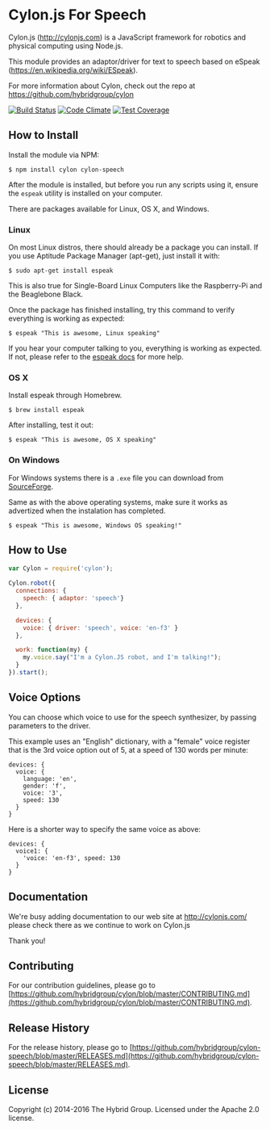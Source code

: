 # Cylon.js For Speech

Cylon.js (http://cylonjs.com) is a JavaScript framework for robotics and physical computing using Node.js.

This module provides an adaptor/driver for text to speech based on eSpeak (https://en.wikipedia.org/wiki/ESpeak).

For more information about Cylon, check out the repo at https://github.com/hybridgroup/cylon

[![Build Status](https://secure.travis-ci.org/hybridgroup/cylon-speech.png?branch=master)](http://travis-ci.org/hybridgroup/cylon-speech) [![Code Climate](https://codeclimate.com/github/hybridgroup/cylon-speech/badges/gpa.svg)](https://codeclimate.com/github/hybridgroup/cylon-speech) [![Test Coverage](https://codeclimate.com/github/hybridgroup/cylon-speech/badges/coverage.svg)](https://codeclimate.com/github/hybridgroup/cylon-speech)

## How to Install

Install the module via NPM:

    $ npm install cylon cylon-speech

After the module is installed, but before you run any scripts using it, ensure the `espeak` utility is installed on your computer.

There are packages available for Linux, OS X, and Windows.

### Linux

On most Linux distros, there should already be a package you can install.
If you use Aptitude Package Manager (apt-get), just install it with:

    $ sudo apt-get install espeak

This is also true for Single-Board Linux Computers like the Raspberry-Pi and the Beaglebone Black.

Once the package has finished installing, try this command to verify everything is working as expected:

    $ espeak "This is awesome, Linux speaking"

If you hear your computer talking to you, everything is working as expected.
If not, please refer to the [espeak docs](http://espeak.sourceforge.net/commands.html) for more help.

### OS X

Install espeak through Homebrew.

    $ brew install espeak

After installing, test it out:

    $ espeak "This is awesome, OS X speaking"

### On Windows

For Windows systems there is a `.exe` file you can download from [SourceForge](http://espeak.sourceforge.net/download.html).

Same as with the above operating systems, make sure it works as advertized when the instalation has completed.

    $ espeak "This is awesome, Windows OS speaking!"

## How to Use

```javascript
var Cylon = require('cylon');

Cylon.robot({
  connections: {
    speech: { adaptor: 'speech'}
  },

  devices: {
    voice: { driver: 'speech', voice: 'en-f3' }
  },

  work: function(my) {
    my.voice.say("I'm a Cylon.JS robot, and I'm talking!");
  }
}).start();
```

## Voice Options

You can choose which voice to use for the speech synthesizer, by passing parameters to the driver.

This example uses an "English" dictionary, with a "female" voice register that is the 3rd voice option out of 5, at a speed of 130 words per minute:

```
devices: {
  voice: {
    language: 'en',
    gender: 'f',
    voice: '3',
    speed: 130
  }
}
```

Here is a shorter way to specify the same voice as above:

```
devices: {
  voice1: {
    'voice: 'en-f3', speed: 130
  }
}
```

## Documentation

We're busy adding documentation to our web site at http://cylonjs.com/ please check there as we continue to work on Cylon.js

Thank you!

## Contributing

For our contribution guidelines, please go to [https://github.com/hybridgroup/cylon/blob/master/CONTRIBUTING.md](https://github.com/hybridgroup/cylon/blob/master/CONTRIBUTING.md).

## Release History

For the release history, please go to [https://github.com/hybridgroup/cylon-speech/blob/master/RELEASES.md](https://github.com/hybridgroup/cylon-speech/blob/master/RELEASES.md).

## License

Copyright (c) 2014-2016 The Hybrid Group. Licensed under the Apache 2.0 license.
